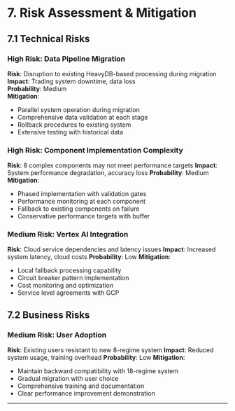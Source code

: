# **7. Risk Assessment & Mitigation**

## **7.1 Technical Risks**

### **High Risk: Data Pipeline Migration**
**Risk**: Disruption to existing HeavyDB-based processing during migration  
**Impact**: Trading system downtime, data loss  
**Probability**: Medium  
**Mitigation**: 
- Parallel system operation during migration
- Comprehensive data validation at each stage
- Rollback procedures to existing system
- Extensive testing with historical data

### **High Risk: Component Implementation Complexity**  
**Risk**: 8 complex components may not meet performance targets
**Impact**: System performance degradation, accuracy loss
**Probability**: Medium
**Mitigation**:
- Phased implementation with validation gates
- Performance monitoring at each component
- Fallback to existing components on failure
- Conservative performance targets with buffer

### **Medium Risk: Vertex AI Integration**
**Risk**: Cloud service dependencies and latency issues
**Impact**: Increased system latency, cloud costs
**Probability**: Low
**Mitigation**:
- Local fallback processing capability
- Circuit breaker pattern implementation  
- Cost monitoring and optimization
- Service level agreements with GCP

## **7.2 Business Risks**

### **Medium Risk: User Adoption**
**Risk**: Existing users resistant to new 8-regime system
**Impact**: Reduced system usage, training overhead
**Probability**: Low
**Mitigation**:
- Maintain backward compatibility with 18-regime system
- Gradual migration with user choice
- Comprehensive training and documentation
- Clear performance improvement demonstration

---
